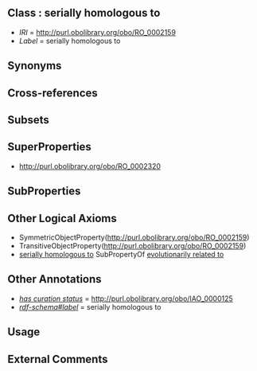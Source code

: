 
## Class : serially homologous to

 * *IRI* = http://purl.obolibrary.org/obo/RO_0002159
 * *Label* = serially homologous to

## Synonyms


## Cross-references


## Subsets


## SuperProperties

 * <http://purl.obolibrary.org/obo/RO_0002320>

## SubProperties


## Other Logical Axioms

 * SymmetricObjectProperty(<http://purl.obolibrary.org/obo/RO_0002159>)
 * TransitiveObjectProperty(<http://purl.obolibrary.org/obo/RO_0002159>)
 * [serially homologous to](../../RO/59/RO_0002159.md) SubPropertyOf [evolutionarily related to](../../RO/20/RO_0002320.md)

## Other Annotations

 * *[has curation status](../../IAO/14/IAO_0000114.md)* = http://purl.obolibrary.org/obo/IAO_0000125
 * *[rdf-schema#label](../../el/rdf-schema#label.md)* = serially homologous to

## Usage


## External Comments

